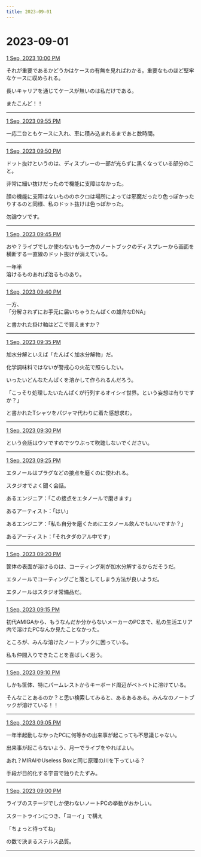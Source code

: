 ```yaml
---
title: 2023-09-01
---
```

# 2023-09-01

[1 Sep, 2023 10:00 PM](https://twitter.com/hirasawa/status/1697595166813823194#m)

それが重要であるかどうかはケースの有無を見ればわかる。重要なものほど堅牢なケースに収められる。  
  
長いキャリアを通じてケースが無いのは私だけである。  
  
またこんど！！

---

[1 Sep, 2023 09:55 PM](https://twitter.com/hirasawa/status/1697593900041482474#m)

一応二台ともケースに入れ、車に積み込まれるまであと数時間。

---

[1 Sep, 2023 09:50 PM](https://twitter.com/hirasawa/status/1697592641964355701#m)

ドット抜けというのは、ディスプレーの一部が光らずに黒くなっている部分のこと。  
  
非常に細い抜けだったので機能に支障はなかった。  
  
顔の機能に支障はないもののホクロは場所によっては邪魔だったり色っぽかったりするのと同様、私のドット抜けは色っぽかった。  
  
勿論ウソです。

---

[1 Sep, 2023 09:45 PM](https://twitter.com/hirasawa/status/1697591383920709719#m)

おや？ライブでしか使わないもう一方のノートブックのディスプレーから画面を横断する一直線のドット抜けが消えている。  
  
一年半  
溶けるものあれば治るものあり。

---

[1 Sep, 2023 09:40 PM](https://twitter.com/hirasawa/status/1697590125180678640#m)

一方、  
「分解されずにお手元に届いちゃうたんぱくの雄弁なDNA」  
  
と書かれた掛け軸はどこで買えますか？

---

[1 Sep, 2023 09:35 PM](https://twitter.com/hirasawa/status/1697588867183075722#m)

加水分解といえば「たんぱく加水分解物」だ。  
  
化学調味料ではないが警戒心の火花で照らしたい。  
  
いったいどんなたんぱくを溶かして作られるんだろう。  
  
「こっそり処理したいたんぱくが行列するオイシイ世界。という妄想は有りですか？」  
  
と書かれたTシャツをパジャマ代わりに着た感想求む。

---

[1 Sep, 2023 09:30 PM](https://twitter.com/hirasawa/status/1697587611567526273#m)

という会話はウソですのでツウぶって吹聴しないでください。

---

[1 Sep, 2023 09:25 PM](https://twitter.com/hirasawa/status/1697586350415921525#m)

エタノールはプラグなどの接点を磨くのに使われる。  
  
スタジオでよく聞く会話。  
  
あるエンジニア：「この接点をエタノールで磨きます」  
  
あるアーティスト：「はい」  
  
あるエンジニア：「私も自分を磨くためにエタノール飲んでもいいですか？」  
  
あるアーティスト：「それタダのアル中です」

---

[1 Sep, 2023 09:20 PM](https://twitter.com/hirasawa/status/1697585092150059017#m)

筐体の表面が溶けるのは、コーティング剤が加水分解するからだそうだ。  
  
エタノールでコーティングごと落としてしまう方法が良いようだ。  
  
エタノールはスタジオ常備品だ。

---

[1 Sep, 2023 09:15 PM](https://twitter.com/hirasawa/status/1697583834190025115#m)

初代AMIGAから、もうなんだか分からないメーカーのPCまで、私の生活エリア内で溶けたPCなんか見たことなかった。  
  
ところが、みんな溶けたノートブックに困っている。  
  
私も仲間入りできたことを喜ばしく思う。

---

[1 Sep, 2023 09:10 PM](https://twitter.com/hirasawa/status/1697582575487951318#m)

しかも筐体、特にパームレストからキーボード周辺がベトベトに溶けている。  
  
そんなことあるのか？と思い検索してみると、あるあるある。みんなのノートブックが溶けている！！

---

[1 Sep, 2023 09:05 PM](https://twitter.com/hirasawa/status/1697581317976633758#m)

一年半起動しなかったPCに何等かの出来事が起こっても不思議じゃない。  
  
出来事が起こらないよう、月一でライブをやればよい。  
  
あれ？MIRAIやUseless Boxと同じ原理の川を下っている？  
  
手段が目的化する宇宙で独りたたずみ。

---

[1 Sep, 2023 09:00 PM](https://twitter.com/hirasawa/status/1697580071861489768#m)

ライブのステージでしか使わないノートPCの挙動がおかしい。  
  
スタートラインにつき、「ヨーイ」で構え  
  
「ちょっと待ってね」  
  
の数で決まるステルス品質。

---

